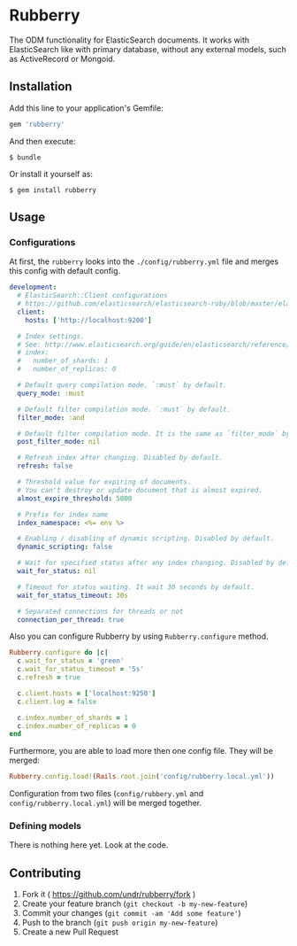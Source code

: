 # Rubberry

The ODM functionality for ElasticSearch documents. It works with ElasticSearch like with primary database, without any external models, such as ActiveRecord or Mongoid.

## Installation

Add this line to your application's Gemfile:

```ruby
gem 'rubberry'
```

And then execute:

```
$ bundle
```

Or install it yourself as:

```
$ gem install rubberry
```

## Usage

### Configurations

At first, the `rubberry` looks into the `./config/rubberry.yml` file and merges this config with default config.

```yaml
development:
  # ElasticSearch::Client configurations
  # https://github.com/elasticsearch/elasticsearch-ruby/blob/master/elasticsearch-transport/lib/elasticsearch/transport/client.rb
  client:
    hosts: ['http://localhost:9200']

  # Index settings.
  # See: http://www.elasticsearch.org/guide/en/elasticsearch/reference/1.4//indices-update-settings.html
  # index:
  #   number_of_shards: 1
  #   number_of_replicas: 0

  # Default query compilation mode. `:must` by default.
  query_mode: :must

  # Default filter compilation mode. `:must` by default.
  filter_mode: :and

  # Default filter compilation mode. It is the same as `filter_mode` by default.
  post_filter_mode: nil

  # Refresh index after changing. Disabled by default.
  refresh: false

  # Threshold value for expiring of documents.
  # You can't destroy or update document that is almost expired.
  almost_expire_threshold: 5000

  # Prefix for index name
  index_namespace: <%= env %>

  # Enabling / disabling of dynamic scripting. Disabled by default.
  dynamic_scripting: false

  # Wait for specified status after any index changing. Disabled by default.
  wait_for_status: nil

  # Timeout for status waiting. It wait 30 seconds by default.
  wait_for_status_timeout: 30s

  # Separated connections for threads or not
  connection_per_thread: true
```

Also you can configure Rubberry by using `Rubberry.configure` method.

```ruby
Rubberry.configure do |c|
  c.wait_for_status = 'green'
  c.wait_for_status_timeout = '5s'
  c.refresh = true

  c.client.hosts = ['localhost:9250']
  c.client.log = false

  c.index.number_of_shards = 1
  c.index.number_of_replicas = 0
end
```

Furthermore, you are able to load more then one config file. They will be merged:

```ruby
Rubberry.config.load!(Rails.root.join('config/rubberry.local.yml'))
```

Configuration from two files (`config/rubbery.yml` and `config/rubberry.local.yml`) will be merged together.

### Defining models

There is nothing here yet. Look at the code.

## Contributing

1. Fork it ( https://github.com/undr/rubberry/fork )
2. Create your feature branch (`git checkout -b my-new-feature`)
3. Commit your changes (`git commit -am 'Add some feature'`)
4. Push to the branch (`git push origin my-new-feature`)
5. Create a new Pull Request
